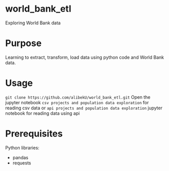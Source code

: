 # world_bank_etl
Exploring World Bank data

# Purpose
Learning to extract, transform, load data using python code and World Bank data.

# Usage
`git clone https://github.com/alibekU/world_bank_etl.git`
Open the jupyter notebook `csv projects and population data exploration` for reading csv data
or
`api projects and population data exploration` jupyter notebook for reading data using api


# Prerequisites
Python libraries:
- pandas
- requests